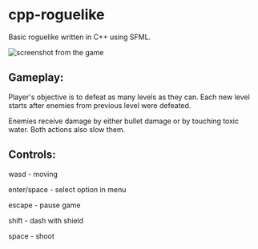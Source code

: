 # cpp-roguelike
Basic roguelike written in C++ using SFML. 

![screenshot from the game](https://i.imgur.com/tDz31cs.png)

## Gameplay:

Player's objective is to defeat as many levels as they can. Each new level starts after enemies from previous level were defeated. 

Enemies receive damage by either bullet damage or by touching toxic water. Both actions also slow them.

## Controls:

wasd - moving

enter/space - select option in menu

escape - pause game

shift - dash with shield

space - shoot

